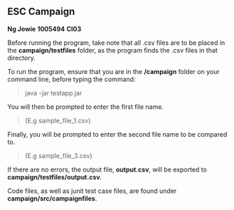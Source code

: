 ESC Campaign
------------
**Ng Jowie**
**1005494**
**CI03**

Before running the program, take note that all .csv files are to be placed in the **campaign/testfiles** folder, as the program finds the .csv files in that directory.

To run the program, ensure that you are in the **/campaign** folder on your command line, before typing the command:
> java -jar testapp.jar

You will then be prompted to enter the first file name. 
> (E.g sample_file_1.csv)

Finally, you will be prompted to enter the second file name to be compared to.
> (E.g sample_file_3.csv)

If there are no errors, the output file, **output.csv**, will be exported to **campaign/testfiles/output.csv**.

Code files, as well as junit test case files, are found under **campaign/src/campaignfiles**.
